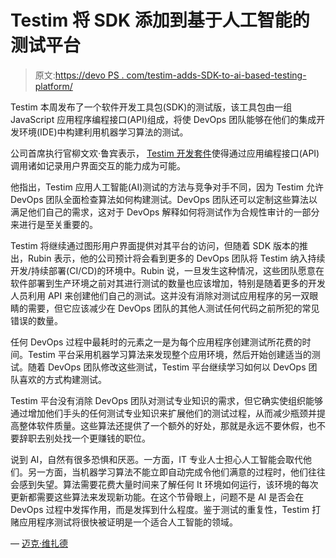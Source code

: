 # Testim 将 SDK 添加到基于人工智能的测试平台

> 原文:[https://devo PS . com/testim-adds-SDK-to-ai-based-testing-platform/](https://devops.com/testim-adds-sdk-to-ai-based-testing-platform/)

Testim 本周发布了一个软件开发工具包(SDK)的测试版，该工具包由一组 JavaScript 应用程序编程接口(API)组成，将使 DevOps 团队能够在他们的集成开发环境(IDE)中构建利用机器学习算法的测试。

公司首席执行官柳文欢·鲁宾表示， [Testim 开发套件](https://www.prnewswire.com/news-releases/testim-is-first-to-expand-ai-based-testing-to-developers-previews-new-development-kit-300956908.html)使得通过应用编程接口(API)调用诸如记录用户界面交互的能力成为可能。

他指出，Testim 应用人工智能(AI)测试的方法与竞争对手不同，因为 Testim 允许 DevOps 团队全面检查算法如何构建测试。DevOps 团队还可以定制这些算法以满足他们自己的需求，这对于 DevOps 解释如何将测试作为合规性审计的一部分来进行是至关重要的。

Testim 将继续通过图形用户界面提供对其平台的访问，但随着 SDK 版本的推出，Rubin 表示，他的公司预计将会看到更多的 DevOps 团队将 Testim 纳入持续开发/持续部署(CI/CD)的环境中。Rubin 说，一旦发生这种情况，这些团队愿意在软件部署到生产环境之前对其进行测试的数量也应该增加，特别是随着更多的开发人员利用 API 来创建他们自己的测试。这并没有消除对测试应用程序的另一双眼睛的需要，但它应该减少在 DevOps 团队的其他人测试任何代码之前所犯的常见错误的数量。

任何 DevOps 过程中最耗时的元素之一是为每个应用程序创建测试所花费的时间。Testim 平台采用机器学习算法来发现整个应用环境，然后开始创建适当的测试。随着 DevOps 团队修改这些测试，Testim 平台继续学习如何以 DevOps 团队喜欢的方式构建测试。

Testim 平台没有消除 DevOps 团队对测试专业知识的需求，但它确实使组织能够通过增加他们手头的任何测试专业知识来扩展他们的测试过程，从而减少瓶颈并提高整体软件质量。这些算法还提供了一个额外的好处，那就是永远不要休假，也不要辞职去别处找一个更赚钱的职位。

说到 AI，自然有很多恐惧和厌恶。一方面，IT 专业人士担心人工智能会取代他们。另一方面，当机器学习算法不能立即自动完成令他们满意的过程时，他们往往会感到失望。算法需要花费大量时间来了解任何 It 环境如何运行，该环境的每次更新都需要这些算法来发现新功能。在这个节骨眼上，问题不是 AI 是否会在 DevOps 过程中发挥作用，而是发挥到什么程度。鉴于测试的重复性，Testim 打赌应用程序测试将很快被证明是一个适合人工智能的领域。

— [迈克·维扎德](https://devops.com/author/mike-vizard/)